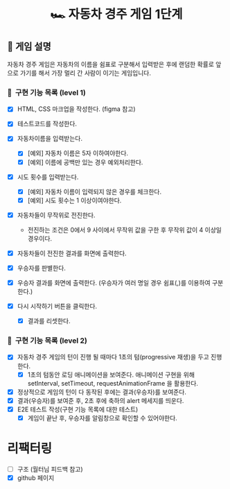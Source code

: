 <h1 align="middle">🏎️ 자동차 경주 게임 1단계</h1>

## 👀 게임 설명
자동차 경주 게임은 자동차의 이름을 쉼표로 구분해서 입력받은 후에 랜덤한 확률로 앞으로 가기를 해서 가장 멀리 간 사람이 이기는 게임입니다.

### 🎯 &nbsp;구현 기능 목록 (level 1)
- [x] HTML, CSS 마크업을 작성한다. (figma 참고) 
- [x] 테스트코드를 작성한다.

- [x] 자동차이름을 입력받는다.
  - [x] [예외] 자동차 이름은 5자 이하여야한다. 
  - [x] [예외] 이름에 공백만 있는 경우 예외처리한다.

- [x] 시도 횟수를 입력받는다. 
  - [x] [예외] 자동차 이름이 입력되지 않은 경우를 체크한다. 
  - [x] [예외] 시도 횟수는 1 이상이여야한다.

- [x] 자동차들이 무작위로 전진한다. 
  - 전진하는 조건은 0에서 9 사이에서 무작위 값을 구한 후 무작위 값이 4 이상일 경우이다.
- [x] 자동차들이 전진한 결과를 화면에 출력한다. 
- [x] 우승자를 판별한다. 
- [x] 우승자 결과를 화면에 출력한다. (우승자가 여러 명일 경우 쉼표(,)를 이용하여 구분한다.)
- [x] 다시 시작하기 버튼을 클릭한다. 
  - [x] 결과를 리셋한다. 

### 🎯 &nbsp;구현 기능 목록 (level 2)
- [x] 자동차 경주 게임의 턴이 진행 될 때마다 1초의 텀(progressive 재생)을 두고 진행한다.
  - [x] 1초의 텀동안 로딩 애니메이션을 보여준다.
  애니메이션 구현을 위해 setInterval, setTimeout, requestAnimationFrame 을 활용한다.
- [x] 정상적으로 게임의 턴이 다 동작된 후에는 결과(우승자)를 보여준다. 
- [x] 결과(우승자)를 보여준 후, 2초 후에 축하의 alert 메세지를 띄운다.
- [x] E2E 테스트 작성(구현 기능 목록에 대한 테스트)
  - [x] 게임이 끝난 후, 우승자를 알림창으로 확인할 수 있어야한다.

# 리팩터링 
- [ ] 구조 (월터님 피드백 참고)
- [x] github 페이지 
